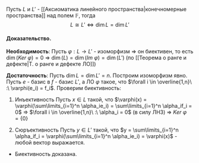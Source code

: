 Пусть $L$ и $L'$ - [[Аксиоматика линейного пространства|конечномерные пространства]] над полем $\mathbb{F}$, тогда $$L \cong L' \Longleftrightarrow \dim L = \dim L'$$
#### Доказательство.

**Необходимость**: Пусть $\varphi : L \rightarrow L'$ - изоморфизм $\Rightarrow$ он биективен, то есть $\dim(Ker\ \varphi) = 0$ $\Rightarrow$ $\dim(L) = \dim(Im\ \varphi) = \dim(L')$ (по [[Теорема о ранге и дефекте|Т. о ранге и дефекте ЛО]])

**Достаточность**: Пусть $\dim L = \dim L' = n$. Построим изоморфизм явно. Пусть $e$ - базис в $f$ - базис $L'$, а ЛО $\varphi$ такое, что $\forall i \in \overline{1,n}\ :\ \varphi(e_i) = f_i$. Проверим биективность:

1. Инъективность
Пусть $x \in L$ такой, что $\varphi(x) = \varphi(\sum\limits_{i=1}^n \alpha_ie_i) = \sum\limits_{i=1}^n \alpha_if_i = 0$ $\Rightarrow$ $\forall i \in \overline{1,n}\ :\ \alpha_i = 0$ (в силу ЛНЗ) $\Rightarrow$ $Ker\ \varphi = \{0\}$

2. Сюръективность
Пусть $y \in L'$ такой, что $y = \sum\limits_{i=1}^n \alpha_if_i = \varphi(\sum\limits_{i=1}^n \alpha_ie_i) = \varphi(x)$ - любой вектор выражается.

- Биективность доказана.
